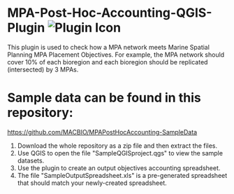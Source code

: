 # MPA-Post-Hoc-Accounting-QGIS-Plugin  ![Plugin Icon](https://raw.githubusercontent.com/MACBIO/MPAPostHocAccounting/master/icon.png "Plugin Icon")

This plugin is used to check how a MPA network meets Marine Spatial Planning MPA Placement Objectives. For example, the MPA network should cover 10% of each bioregion and each bioregion should be replicated (intersected) by 3 MPAs.

# Sample data can be found in this repository:
https://github.com/MACBIO/MPAPostHocAccounting-SampleData

1. Download the whole repository as a zip file and then extract the files.
2. Use QGIS to open the file "SampleQGISproject.qgs" to view the sample datasets.
3. Use the plugin to create an output objectives accounting spreadsheet.
4. The file "SampleOutputSpreadsheet.xls" is a pre-generated spreadsheet that should match your newly-created spreadsheet.

